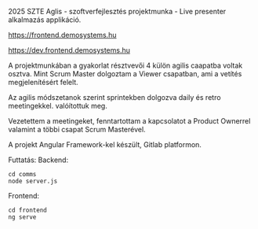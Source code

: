 
2025  SZTE Aglis - szoftverfejlesztés projektmunka - Live presenter alkalmazás applikáció.

https://frontend.demosystems.hu

https://dev.frontend.demosystems.hu


A projektmunkában a gyakorlat résztvevői 4 külön agilis caapatba voltak osztva. Mint Scrum Master dolgoztam a Viewer csapatban, ami a vetítés megjelenítésért felelt.

Az agilis módszetanok szerint sprintekben dolgozva daily és retro meetingekkel. valóítottuk meg.

Vezetettem a meetingeket, fenntartottam a kapcsolatot a Product Ownerrel valamint a többi csapat Scrum Masterével.

A projekt Angular Framework-kel készült, Gitlab platformon.

Futtatás:
Backend:
```
cd comms
node server.js
```
Frontend:
```
cd frontend 
ng serve
```
